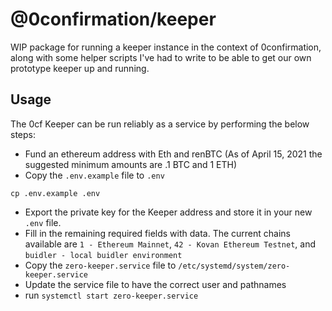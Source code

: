 # @0confirmation/keeper

WIP package for running a keeper instance in the context of 0confirmation, along with some helper scripts I've had to write to be able to get our own prototype keeper up and running.

## Usage

The 0cf Keeper can be run reliably as a service by performing the below steps:
- Fund an ethereum address with Eth and renBTC (As of April 15, 2021 the suggested minimum amounts are .1 BTC and 1 ETH)
- Copy the `.env.example` file to `.env`
```
cp .env.example .env
```
- Export the private key for the Keeper address and store it in your new `.env` file.
- Fill in the remaining required fields with data.  The current chains available are `1 - Ethereum Mainnet`, `42 - Kovan Ethereum Testnet`, and `buidler - local buidler environment`
- Copy the `zero-keeper.service` file to `/etc/systemd/system/zero-keeper.service`
- Update the service file to have the correct user and pathnames
- run `systemctl start zero-keeper.service`
